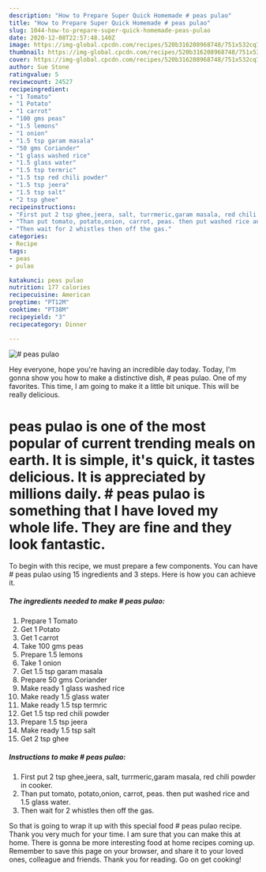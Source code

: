 ```yaml
---
description: "How to Prepare Super Quick Homemade # peas pulao"
title: "How to Prepare Super Quick Homemade # peas pulao"
slug: 1044-how-to-prepare-super-quick-homemade-peas-pulao
date: 2020-12-08T22:57:48.140Z
image: https://img-global.cpcdn.com/recipes/520b316208968748/751x532cq70/peas-pulao-recipe-main-photo.jpg
thumbnail: https://img-global.cpcdn.com/recipes/520b316208968748/751x532cq70/peas-pulao-recipe-main-photo.jpg
cover: https://img-global.cpcdn.com/recipes/520b316208968748/751x532cq70/peas-pulao-recipe-main-photo.jpg
author: Sue Stone
ratingvalue: 5
reviewcount: 24527
recipeingredient:
- "1 Tomato"
- "1 Potato"
- "1 carrot"
- "100 gms peas"
- "1.5 lemons"
- "1 onion"
- "1.5 tsp garam masala"
- "50 gms Coriander"
- "1 glass washed rice"
- "1.5 glass water"
- "1.5 tsp termric"
- "1.5 tsp red chili powder"
- "1.5 tsp jeera"
- "1.5 tsp salt"
- "2 tsp ghee"
recipeinstructions:
- "First put 2 tsp ghee,jeera, salt, turrmeric,garam masala, red chili powder in cooker."
- "Than put tomato, potato,onion, carrot, peas. then put washed rice and 1.5 glass water."
- "Then wait for 2 whistles then off the gas."
categories:
- Recipe
tags:
- peas
- pulao

katakunci: peas pulao 
nutrition: 177 calories
recipecuisine: American
preptime: "PT12M"
cooktime: "PT38M"
recipeyield: "3"
recipecategory: Dinner

---
```



![# peas pulao](https://img-global.cpcdn.com/recipes/520b316208968748/751x532cq70/peas-pulao-recipe-main-photo.jpg)

Hey everyone, hope you're having an incredible day today. Today, I'm gonna show you how to make a distinctive dish, # peas pulao. One of my favorites. This time, I am going to make it a little bit unique. This will be really delicious.

# peas pulao is one of the most popular of current trending meals on earth. It is simple, it's quick, it tastes delicious. It is appreciated by millions daily. # peas pulao is something that I have loved my whole life. They are fine and they look fantastic.




To begin with this recipe, we must prepare a few components. You can have # peas pulao using 15 ingredients and 3 steps. Here is how you can achieve it.

<!--inarticleads1-->

##### The ingredients needed to make # peas pulao:

1. Prepare 1 Tomato
1. Get 1 Potato
1. Get 1 carrot
1. Take 100 gms peas
1. Prepare 1.5 lemons
1. Take 1 onion
1. Get 1.5 tsp garam masala
1. Prepare 50 gms Coriander
1. Make ready 1 glass washed rice
1. Make ready 1.5 glass water
1. Make ready 1.5 tsp termric
1. Get 1.5 tsp red chili powder
1. Prepare 1.5 tsp jeera
1. Make ready 1.5 tsp salt
1. Get 2 tsp ghee




<!--inarticleads2-->

##### Instructions to make # peas pulao:

1. First put 2 tsp ghee,jeera, salt, turrmeric,garam masala, red chili powder in cooker.
1. Than put tomato, potato,onion, carrot, peas. then put washed rice and 1.5 glass water.
1. Then wait for 2 whistles then off the gas.




So that is going to wrap it up with this special food # peas pulao recipe. Thank you very much for your time. I am sure that you can make this at home. There is gonna be more interesting food at home recipes coming up. Remember to save this page on your browser, and share it to your loved ones, colleague and friends. Thank you for reading. Go on get cooking!
